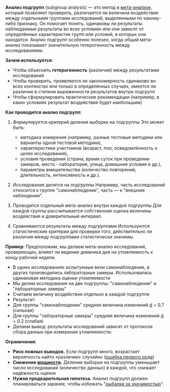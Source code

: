 **Анализ подгрупп** (subgroup analysis) — это метод в [мета-анализе](Статистические%20методы/Мета-анализ/Мета-анализ), который позволяет проверить, различается ли величина воздействия между отдельными группами исследований, выделенными по какому-либо признаку. Он помогает понять, одинаковы ли результаты наблюдаемые результаты во всех условиях или они зависят от определённых характеристик групп или условий, в которых они находятся.
Анализ подгрупп особенно полезен, когда общий мета-анализ показывает значительную гетерогенность между исследованиями.

**Зачем используется**:
- Чтобы объяснить **гетерогенность** (различия) между результатами исследований
- Чтобы проверить, проявляется ли закономерность одинаково во всех контекстах или только в определённых случаях, имеется ли различие в степени выраженности результатов внутри подгрупп
- Чтобы сформулировать практические рекомендации (например, в каких условиях результат воздействия будет наибольшим)

**Как проводится анализ подгрупп**:
1. Формулируется критерий деления выборки на подгруппы
   Это может быть:
   - методика измерения (например, разные тестовые методики или варианты одной тестовой методики),
   - характеристики участников (возраст, пол, осведомлённость о целях исследования),
   - условия проведения (страна, время суток при проведении замеров, место - лаборатория, улица, домашние условия и др.),
   - параметры вмешательства (количество повторений, длительность, интенсивность и др.).

2. Исследования делятся на подгруппы
   Например, часть исследований относится к группе "самонаблюдение", часть — к "внешние наблюдения".

3. Проводится отдельный мета-анализ внутри каждой подгруппы
   Для каждой группы рассчитывается собственная оценка величины воздействия и доверительный интервал.

4. Сравниваются результаты между подгруппами
   Используются статистические критерии для проверки того, действительно ли различия между подгруппами статистически значимы.

**Пример**:
Предположим, мы делаем мета-анализ исследований, проверяющих, влияет ли ведение дневника дня на утомляемость к концу рабочей недели.

- В одних исследованиях испытуемые вели самонаблюдение, в других производились лабораторные замеры. Использовалась одинаковая методика оценки утомляемости
- Мы делим исследования на две подгруппы: "самонаблюдение" и "лабораторные замеры"
- Считаем величину воздействия отдельно в каждой подгруппе
- Результат:
- Для группы "самонаблюдение" средняя величина изменений [d](d%20Коэна%20(Cohen's%20d).md) = 0.7 (сильная)
- Для группы "лабораторные замеры" средняя величина изменений [d](d%20Коэна%20(Cohen's%20d).md) = 0.2 (слабая)
- Делаем вывод: результаты исследований зависят от протокола сбора данных при измерении утомляемости.

**Ограничения**:
- **Риск ложных выводов.** Если подгрупп много, возрастает вероятность найти «различие» случайно ([ошибка первого рода](Ошибка%20I%20рода%20(False%20Positive).md))
- **Снижение [мощности](в%20работе/Мощность).** Деление выборки на подгруппы уменьшает число исследований (количество данных) в каждой, что снижает надёжность оценок
- **Нужна предварительная гипотеза.** Анализ подгрупп должен планироваться заранее, чтобы избежать "[рыбалки за значимостью](Статистические%20методы/P-хакерство)".
